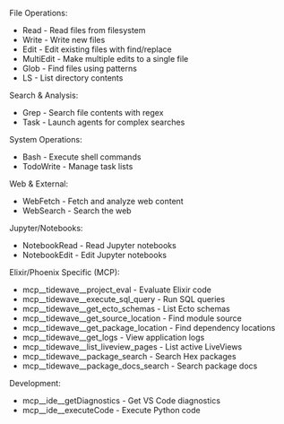 File Operations:
  - Read - Read files from filesystem
  - Write - Write new files
  - Edit - Edit existing files with find/replace
  - MultiEdit - Make multiple edits to a single file
  - Glob - Find files using patterns
  - LS - List directory contents

  Search & Analysis:
  - Grep - Search file contents with regex
  - Task - Launch agents for complex searches

  System Operations:
  - Bash - Execute shell commands
  - TodoWrite - Manage task lists

  Web & External:
  - WebFetch - Fetch and analyze web content
  - WebSearch - Search the web

  Jupyter/Notebooks:
  - NotebookRead - Read Jupyter notebooks
  - NotebookEdit - Edit Jupyter notebooks

  Elixir/Phoenix Specific (MCP):
  - mcp__tidewave__project_eval - Evaluate Elixir code
  - mcp__tidewave__execute_sql_query - Run SQL queries
  - mcp__tidewave__get_ecto_schemas - List Ecto schemas
  - mcp__tidewave__get_source_location - Find module source
  - mcp__tidewave__get_package_location - Find dependency
  locations
  - mcp__tidewave__get_logs - View application logs
  - mcp__tidewave__list_liveview_pages - List active LiveViews
  - mcp__tidewave__package_search - Search Hex packages
  - mcp__tidewave__package_docs_search - Search package docs

  Development:
  - mcp__ide__getDiagnostics - Get VS Code diagnostics
  - mcp__ide__executeCode - Execute Python code

